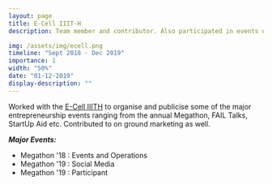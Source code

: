 ```yaml
---
layout: page
title: E-Cell IIIT-H
description: Team member and contributor. Also participated in events organized by the body.

img: /assets/img/ecell.png
timeline: "Sept 2018 - Dec 2019"
importance: 1
width: "50%"
date: "01-12-2019"
display-description: ""
---
```


Worked with the [E-Cell IIITH](https://ecell.iiit.ac.in/) to organise and publicise some of the major entrepreneurship events ranging from the annual Megathon, FAIL Talks, StartUp Aid etc. Contributed to on ground marketing as well. 

***Major Events:***
* Megathon '18 : Events and Operations
* Megathon '19 : Social Media
* Megathon '19 : Participant